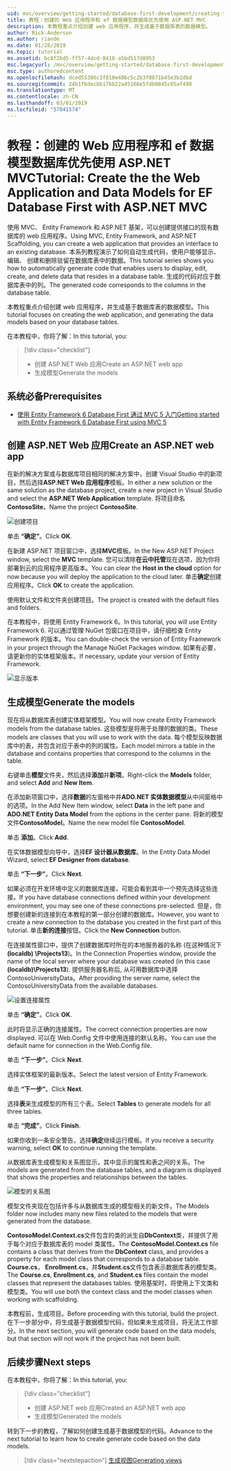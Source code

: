 ```yaml
---
uid: mvc/overview/getting-started/database-first-development/creating-the-web-application
title: 教程：创建的 Web 应用程序和 ef 数据模型数据库优先使用 ASP.NET MVC
description: 本教程重点介绍创建 web 应用程序，并生成基于数据库表的数据模型。
author: Rick-Anderson
ms.author: riande
ms.date: 01/28/2019
ms.topic: tutorial
ms.assetid: bc8f2bd5-ff57-4dcd-8418-a5bd517d8953
msc.legacyurl: /mvc/overview/getting-started/database-first-development/creating-the-web-application
msc.type: authoredcontent
ms.openlocfilehash: dced55386c3f810e406c5c2b3f0071b45e3b2dbd
ms.sourcegitcommit: 24b1f6decbb17bb22a45166e5fdb0845c65af498
ms.translationtype: MT
ms.contentlocale: zh-CN
ms.lasthandoff: 03/01/2019
ms.locfileid: "57041574"
---
```

# <a name="tutorial-create-the-the-web-application-and-data-models-for-ef-database-first-with-aspnet-mvc"></a><span data-ttu-id="5152a-103">教程：创建的 Web 应用程序和 ef 数据模型数据库优先使用 ASP.NET MVC</span><span class="sxs-lookup"><span data-stu-id="5152a-103">Tutorial: Create the the Web Application and Data Models for EF Database First with ASP.NET MVC</span></span>

 <span data-ttu-id="5152a-104">使用 MVC、 Entity Framework 和 ASP.NET 基架，可以创建提供接口的现有数据库的 web 应用程序。</span><span class="sxs-lookup"><span data-stu-id="5152a-104">Using MVC, Entity Framework, and ASP.NET Scaffolding, you can create a web application that provides an interface to an existing database.</span></span> <span data-ttu-id="5152a-105">本系列教程演示了如何自动生成代码，使用户能够显示、 编辑、 创建和删除驻留在数据库表中的数据。</span><span class="sxs-lookup"><span data-stu-id="5152a-105">This tutorial series shows you how to automatically generate code that enables users to display, edit, create, and delete data that resides in a database table.</span></span> <span data-ttu-id="5152a-106">生成的代码对应于数据库表中的列。</span><span class="sxs-lookup"><span data-stu-id="5152a-106">The generated code corresponds to the columns in the database table.</span></span>

<span data-ttu-id="5152a-107">本教程重点介绍创建 web 应用程序，并生成基于数据库表的数据模型。</span><span class="sxs-lookup"><span data-stu-id="5152a-107">This tutorial focuses on creating the web application, and generating the data models based on your database tables.</span></span>

<span data-ttu-id="5152a-108">在本教程中，你将了解：</span><span class="sxs-lookup"><span data-stu-id="5152a-108">In this tutorial, you:</span></span>

> [!div class="checklist"]
> * <span data-ttu-id="5152a-109">创建 ASP.NET Web 应用</span><span class="sxs-lookup"><span data-stu-id="5152a-109">Create an ASP.NET web app</span></span>
> * <span data-ttu-id="5152a-110">生成模型</span><span class="sxs-lookup"><span data-stu-id="5152a-110">Generate the models</span></span>

## <a name="prerequisites"></a><span data-ttu-id="5152a-111">系统必备</span><span class="sxs-lookup"><span data-stu-id="5152a-111">Prerequisites</span></span>

* [<span data-ttu-id="5152a-112">使用 Entity Framework 6 Database First 通过 MVC 5 入门</span><span class="sxs-lookup"><span data-stu-id="5152a-112">Getting started with Entity Framework 6 Database First using MVC 5</span></span>](setting-up-database.md)

## <a name="create-an-aspnet-web-app"></a><span data-ttu-id="5152a-113">创建 ASP.NET Web 应用</span><span class="sxs-lookup"><span data-stu-id="5152a-113">Create an ASP.NET web app</span></span>

<span data-ttu-id="5152a-114">在新的解决方案或与数据库项目相同的解决方案中，创建 Visual Studio 中的新项目，然后选择**ASP.NET Web 应用程序**模板。</span><span class="sxs-lookup"><span data-stu-id="5152a-114">In either a new solution or the same solution as the database project, create a new project in Visual Studio and select the **ASP.NET Web Application** template.</span></span> <span data-ttu-id="5152a-115">将项目命名**ContosoSite**。</span><span class="sxs-lookup"><span data-stu-id="5152a-115">Name the project **ContosoSite**.</span></span>

![创建项目](creating-the-web-application/_static/image1.png)

<span data-ttu-id="5152a-117">单击 **“确定”**。</span><span class="sxs-lookup"><span data-stu-id="5152a-117">Click **OK**.</span></span>

<span data-ttu-id="5152a-118">在新建 ASP.NET 项目窗口中，选择**MVC**模板。</span><span class="sxs-lookup"><span data-stu-id="5152a-118">In the New ASP.NET Project window, select the **MVC** template.</span></span> <span data-ttu-id="5152a-119">您可以清除**在云中托管**现在选项，因为你将部署到云的应用程序更高版本。</span><span class="sxs-lookup"><span data-stu-id="5152a-119">You can clear the **Host in the cloud** option for now because you will deploy the application to the cloud later.</span></span> <span data-ttu-id="5152a-120">单击**确定**创建应用程序。</span><span class="sxs-lookup"><span data-stu-id="5152a-120">Click **OK** to create the application.</span></span>

<span data-ttu-id="5152a-121">使用默认文件和文件夹创建项目。</span><span class="sxs-lookup"><span data-stu-id="5152a-121">The project is created with the default files and folders.</span></span>

<span data-ttu-id="5152a-122">在本教程中，将使用 Entity Framework 6。</span><span class="sxs-lookup"><span data-stu-id="5152a-122">In this tutorial, you will use Entity Framework 6.</span></span> <span data-ttu-id="5152a-123">可以通过管理 NuGet 包窗口在项目中，请仔细检查 Entity Framework 的版本。</span><span class="sxs-lookup"><span data-stu-id="5152a-123">You can double-check the version of Entity Framework in your project through the Manage NuGet Packages window.</span></span> <span data-ttu-id="5152a-124">如果有必要，请更新你的实体框架版本。</span><span class="sxs-lookup"><span data-stu-id="5152a-124">If necessary, update your version of Entity Framework.</span></span>

![显示版本](creating-the-web-application/_static/image3.png)

## <a name="generate-the-models"></a><span data-ttu-id="5152a-126">生成模型</span><span class="sxs-lookup"><span data-stu-id="5152a-126">Generate the models</span></span>

<span data-ttu-id="5152a-127">现在将从数据库表创建实体框架模型。</span><span class="sxs-lookup"><span data-stu-id="5152a-127">You will now create Entity Framework models from the database tables.</span></span> <span data-ttu-id="5152a-128">这些模型是将用于处理的数据的类。</span><span class="sxs-lookup"><span data-stu-id="5152a-128">These models are classes that you will use to work with the data.</span></span> <span data-ttu-id="5152a-129">每个模型反映数据库中的表，并包含对应于表中的列的属性。</span><span class="sxs-lookup"><span data-stu-id="5152a-129">Each model mirrors a table in the database and contains properties that correspond to the columns in the table.</span></span>

<span data-ttu-id="5152a-130">右键单击**模型**文件夹，然后选择**添加**并**新项**。</span><span class="sxs-lookup"><span data-stu-id="5152a-130">Right-click the **Models** folder, and select **Add** and **New Item**.</span></span>

<span data-ttu-id="5152a-131">在添加新项窗口中，选择**数据**的左窗格中并**ADO.NET 实体数据模型**从中间窗格中的选项。</span><span class="sxs-lookup"><span data-stu-id="5152a-131">In the Add New Item window, select **Data** in the left pane and **ADO.NET Entity Data Model** from the options in the center pane.</span></span> <span data-ttu-id="5152a-132">将新的模型文件**ContosoModel**。</span><span class="sxs-lookup"><span data-stu-id="5152a-132">Name the new model file **ContosoModel**.</span></span>

<span data-ttu-id="5152a-133">单击 **添加**。</span><span class="sxs-lookup"><span data-stu-id="5152a-133">Click **Add**.</span></span>

<span data-ttu-id="5152a-134">在实体数据模型向导中，选择**EF 设计器从数据库**。</span><span class="sxs-lookup"><span data-stu-id="5152a-134">In the Entity Data Model Wizard, select **EF Designer from database**.</span></span>

<span data-ttu-id="5152a-135">单击 **“下一步”**。</span><span class="sxs-lookup"><span data-stu-id="5152a-135">Click **Next**.</span></span>

<span data-ttu-id="5152a-136">如果必须在开发环境中定义的数据库连接，可能会看到其中一个预先选择这些连接。</span><span class="sxs-lookup"><span data-stu-id="5152a-136">If you have database connections defined within your development environment, you may see one of these connections pre-selected.</span></span> <span data-ttu-id="5152a-137">但是，你想要创建新的连接到在本教程的第一部分创建的数据库。</span><span class="sxs-lookup"><span data-stu-id="5152a-137">However, you want to create a new connection to the database you created in the first part of this tutorial.</span></span> <span data-ttu-id="5152a-138">单击**新的连接**按钮。</span><span class="sxs-lookup"><span data-stu-id="5152a-138">Click the **New Connection** button.</span></span>

<span data-ttu-id="5152a-139">在连接属性窗口中，提供了创建数据库时所在的本地服务器的名称 (在这种情况下 **(localdb) \Projects13**)。</span><span class="sxs-lookup"><span data-stu-id="5152a-139">In the Connection Properties window, provide the name of the local server where your database was created (in this case **(localdb)\Projects13**).</span></span> <span data-ttu-id="5152a-140">提供服务器名称后, 从可用数据库中选择 ContosoUniversityData。</span><span class="sxs-lookup"><span data-stu-id="5152a-140">After providing the server name, select the ContosoUniversityData from the available databases.</span></span>

![设置连接属性](creating-the-web-application/_static/image8.png)

<span data-ttu-id="5152a-142">单击 **“确定”**。</span><span class="sxs-lookup"><span data-stu-id="5152a-142">Click **OK**.</span></span>

<span data-ttu-id="5152a-143">此时将显示正确的连接属性。</span><span class="sxs-lookup"><span data-stu-id="5152a-143">The correct connection properties are now displayed.</span></span> <span data-ttu-id="5152a-144">可以在 Web.Config 文件中使用连接的默认名称。</span><span class="sxs-lookup"><span data-stu-id="5152a-144">You can use the default name for connection in the Web.Config file.</span></span>

<span data-ttu-id="5152a-145">单击 **“下一步”**。</span><span class="sxs-lookup"><span data-stu-id="5152a-145">Click **Next**.</span></span>

<span data-ttu-id="5152a-146">选择实体框架的最新版本。</span><span class="sxs-lookup"><span data-stu-id="5152a-146">Select the latest version of Entity Framework.</span></span>

<span data-ttu-id="5152a-147">单击 **“下一步”**。</span><span class="sxs-lookup"><span data-stu-id="5152a-147">Click **Next**.</span></span>

<span data-ttu-id="5152a-148">选择**表**来生成模型的所有三个表。</span><span class="sxs-lookup"><span data-stu-id="5152a-148">Select **Tables** to generate models for all three tables.</span></span>

<span data-ttu-id="5152a-149">单击 **“完成”**。</span><span class="sxs-lookup"><span data-stu-id="5152a-149">Click **Finish**.</span></span>

<span data-ttu-id="5152a-150">如果你收到一条安全警告，选择**确定**继续运行模板。</span><span class="sxs-lookup"><span data-stu-id="5152a-150">If you receive a security warning, select **OK** to continue running the template.</span></span>

<span data-ttu-id="5152a-151">从数据库表生成模型和关系图显示，其中显示的属性和表之间的关系。</span><span class="sxs-lookup"><span data-stu-id="5152a-151">The models are generated from the database tables, and a diagram is displayed that shows the properties and relationships between the tables.</span></span>

![模型的关系图](creating-the-web-application/_static/image11.png)

<span data-ttu-id="5152a-153">模型文件夹现在包括许多与从数据库生成的模型相关的新文件。</span><span class="sxs-lookup"><span data-stu-id="5152a-153">The Models folder now includes many new files related to the models that were generated from the database.</span></span>

<span data-ttu-id="5152a-154">**ContosoModel.Context.cs**文件包含的类的派生自**DbContext**类，并提供了用于每个对应于数据库表的 model 类属性。</span><span class="sxs-lookup"><span data-stu-id="5152a-154">The **ContosoModel.Context.cs** file contains a class that derives from the **DbContext** class, and provides a property for each model class that corresponds to a database table.</span></span> <span data-ttu-id="5152a-155">**Course.cs**， **Enrollment.cs**，并**Student.cs**文件包含表示数据库表的模型类。</span><span class="sxs-lookup"><span data-stu-id="5152a-155">The **Course.cs**, **Enrollment.cs**, and **Student.cs** files contain the model classes that represent the databases tables.</span></span> <span data-ttu-id="5152a-156">使用基架时，将使用上下文类和模型类。</span><span class="sxs-lookup"><span data-stu-id="5152a-156">You will use both the context class and the model classes when working with scaffolding.</span></span>

<span data-ttu-id="5152a-157">本教程前，生成项目。</span><span class="sxs-lookup"><span data-stu-id="5152a-157">Before proceeding with this tutorial, build the project.</span></span> <span data-ttu-id="5152a-158">在下一步部分中，将生成基于数据模型代码，但如果未生成项目，将无法工作部分。</span><span class="sxs-lookup"><span data-stu-id="5152a-158">In the next section, you will generate code based on the data models, but that section will not work if the project has not been built.</span></span>

## <a name="next-steps"></a><span data-ttu-id="5152a-159">后续步骤</span><span class="sxs-lookup"><span data-stu-id="5152a-159">Next steps</span></span>

<span data-ttu-id="5152a-160">在本教程中，你将了解：</span><span class="sxs-lookup"><span data-stu-id="5152a-160">In this tutorial, you:</span></span>

> [!div class="checklist"]
> * <span data-ttu-id="5152a-161">创建 ASP.NET web 应用</span><span class="sxs-lookup"><span data-stu-id="5152a-161">Created an ASP.NET web app</span></span>
> * <span data-ttu-id="5152a-162">生成模型</span><span class="sxs-lookup"><span data-stu-id="5152a-162">Generated the models</span></span>

<span data-ttu-id="5152a-163">转到下一步的教程，了解如何创建生成基于数据模型的代码。</span><span class="sxs-lookup"><span data-stu-id="5152a-163">Advance to the next tutorial to learn how to create generate code based on the data models.</span></span>
> [!div class="nextstepaction"]
> [<span data-ttu-id="5152a-164">生成视图</span><span class="sxs-lookup"><span data-stu-id="5152a-164">Generating views</span></span>](generating-views.md)
